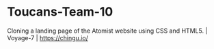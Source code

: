 # Toucans-Team-10
Cloning a landing page of the Atomist website using CSS and HTML5. | Voyage-7 | https://chingu.io/
